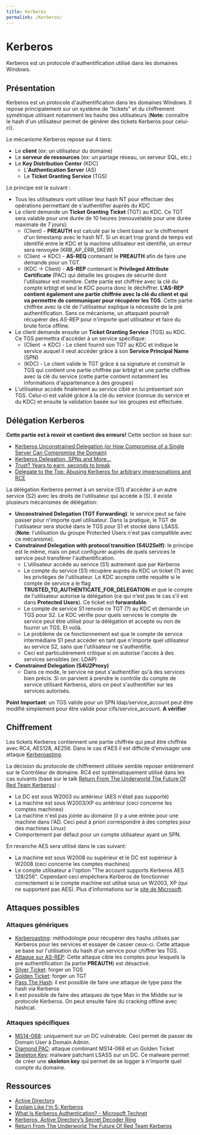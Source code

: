 ```yaml
---
title: Kerberos
permalink: /Kerberos/
---
```


# Kerberos

Kerberos est un protocole d'authentification utilisé dans les domaines Windows.

## Présentation

Kerberos est un protocole d'authentification dans les domaines Windows. Il repose principalement sur un système de "tickets" et du chiffrement symétrique utilisant notamment les hashs des utilisateurs (**Note:** connaître le hash d'un utilisateur permet de générer des tickets Kerberos pour celui-ci).

Le mécanisme Kerberos repose sur 4 tiers:

-   Le **client** (ex: un utilisateur du domaine)
-   Le **serveur de ressources** (ex: un partage réseau, un serveur SQL, etc.)
-   Le **Key Distribution Center** (KDC)
    -   L'**Authentication Server** (AS)
    -   Le **Ticket Granting Service** (TGS)

Le principe est le suivant :

-   Tous les utilisateurs vont utiliser leur hash NT pour effectuer des opérations permettant de s'authentifier auprès du KDC
-   Le client demande un **Ticket Granting Ticket** (TGT) au KDC. Ce TGT sera valable pour une durée de 10 heures (renouvelable pour une durée maximale de 7 jours):
    -   (Client) - **PREAUTH** est calculé par le client basé sur le chiffrement d'un timestamp avec le hash NT. Si un écart trop grand de temps est identifié entre le KDC et la machine utilisateur est identifié, un erreur sera renvoyée (KRB_AP_ERR_SKEW)
    -   (Client -> KDC) - **AS-REQ** contenant le **PREAUTH** afin de faire une demande pour un TGT.
    -   (KDC -> Client) - **AS-REP** contenant le **Privileged Attribute Certificate** (PAC) qui détaille les groupes de sécurité dont l'utilisateur est membre. Cette partie est chiffrée avec la clé du compte krbtgt et seul le KDC pourra donc le déchiffrer. **L'AS-REP contient également une partie chiffrée avec la clé du client et qui va permettre de communiquer pour récupérer les TGS**. Cette partie chiffrée avec la clé de l'utilisateur explique la nécessite de la pré authentification. Sans ce mécanisme, un attaquant pourrait récupérer des *AS-REP* pour n'importe quel utilisateur et faire du brute force offline.
-   Le client demande ensuite un **Ticket Granting Service** (TGS) au KDC. Ce TGS permettra d'accéder à un service spécifique:
    -   (Client -> KDC) - Le client fournit son TGT au KDC et indique le service auquel il veut accéder grâce à son **Service Principal Name** (SPN)
    -   (KDC) - Le client valide le TGT grâce à sa signature et construit le TGS qui contient une partie chiffrée par krbtgt et une partie chiffrée avec la clé du service (cette partie contient notamment les informations d'appartenance à des groupes)
-   L'utilisateur accéde finalement au service ciblé en lui présentant son TGS. Celui-ci est validé grâce à la clé du service (connue du service et du KDC) et ensuite la validation basée sur les groupes est effectuée.

## Délégation Kerberos
**Cette partie est à revoir et contient des erreurs!**
Cette section se base sur:
- [Kerberos Unconstrained Delegation (or How Compromise of a Single Server Can Compromise the Domain)](https://adsecurity.org/?p=1667)
- [Kerberos Delegation, SPNs and More...](https://www.coresecurity.com/blog/kerberos-delegation-spns-and-more)
- [Trust? Years to earn, seconds to break](https://labs.mwrinfosecurity.com/blog/trust-years-to-earn-seconds-to-break/)
- [Delegate to the Top: Abusing Kerberos for arbitrary impersonations and RCE](https://www.blackhat.com/docs/asia-17/materials/asia-17-Hart-Delegate-To-The-Top-Abusing-Kerberos-For-Arbitrary-Impersonations-And-RCE-wp.pdf)


La délégation Kerberos permet à un service (S1) d'accéder à un autre service (S2) avec les droits de l'utilisateur qui accéde à (S). Il existe plusieurs mécanismes de délégation:
- **Unconstrained Delegation (TGT Forwarding)**: le service peut se faire passer pour n'importe quel utilisateur. Dans la pratique, le TGT de l'utilisateur sera stocké dans le TGS pour S1 et stocké dans LSASS. (**Note**: l'utilisation du groupe Protected Users n'est pas compatible avec ce mécanisme).
- **Constrained Delegation with protocol transition (S4U2Self)**: le principe est le même, mais on peut configurer auprès de quels services le service peut transférer l'authentification.
    - L'utilisateur accéde au service (S1) autrement que par Kerberos
    - Le compte du service (S1) récupère auprès du KDC un ticket (?) avec les privilèges de l'utilisateur. Le KDC accepte cette requête si le compte de service a le flag **TRUSTED_TO_AUTHENTICATE_FOR_DELEGATION** et que le compte de l'utilisateur autorise la délégation (ce qui n'est pas le cas s'il est dans **Protected Users**). Ce ticket est **forwardable**.
    - Le compte de service S1 renvoie ce TGT (?) au KDC et demande un TGS pour S2. Le KDC vérifie pour quels services le compte de service peut être utilisé pour la délégation et accepte ou non de fournir un TGS. Et voilà.
    - Le problème de ce fonctionnement est que le compte de service intermédiaire S1 peut accéder en tant que n'importe quel utilisateur au service S2, sans que l'utilisateur ne s'authentifie.
    - Ceci est particuliérement critique si on autorise l'accès à des services sensibles (ex: LDAP)
 - **Constrained Delegation (S4U2Proxy)**
    - Dans ce mode, le service ne peut s'authentifier qu'à des services bien précis. Si on parvient à prendre le contrôle du compte de service utilisant Kerberos, alors on peut s'authentifier sur les services autorisés.
   
 **Point Important**: un TGS valide pour un SPN ldap/service_account peut être modifié simplement pour être valide pour cifs/service_account. **A vérifier**

## Chiffrement
Les tickets Kerberos contiennent une partie chiffrée qui peut être chiffrée avec RC4, AES128, AE256. Dans le cas d'AES il est difficile d'envisager une attaque [Kerberoasting](/Kerberoasting/).

La décision du protocole de chiffrement utilisée semble reposer entièrement sur le Contrôleur de domaine. RC4 est systématiquement utilisé dans les cas suivants (basé sur le talk [Return From The Underworld The Future Of Red Team Kerberos](https://www.youtube.com/watch?v=E_BNhuGmJwM)) :
- Le DC est sous W2003 ou antérieur (AES n'était pas supporté)
- La machine est sous W2003/XP ou antérieur (ceci concerne les comptes machines)
- La machine n'est pas jointe au domaine (il y a une entrée pour une machine dans l'AD. Ceci peut à priori correspondre à des comptes pour des machines Linux)
- Comportement par défaut pour un compte utilisateur ayant un SPN.

En revanche AES sera utilisé dans le cas suivant:
- La machine est sous W2008 ou supérieur et le DC est supérieur à W2008 (ceci concerne les comptes machines)
- Le compte utilisateur a l'option "The account supports Kerberos AES 128/256". Cependant ceci empêchera Kerberos de fonctionner correctement si le compte machine est utilisé sous un W2003, XP (qui ne supportent pas AES). Plus d'informations sur le [site de Microsoft](https://blogs.msdn.microsoft.com/openspecification/2011/05/30/windows-configurations-for-kerberos-supported-encryption-type/).
    
## Attaques possibles

### Attaques génériques

-   [Kerberoasting](/Kerberoasting "wikilink"): méthodologie pour récupérer des hashs utilisés par Kerberos pour les services et essayer de casser ceux-ci. Cette attaque se base sur l'utilisation du hash d'un service pour chiffrer les TGS.
-   [Attaque sur AS-REP](http://www.harmj0y.net/blog/activedirectory/roasting-as-reps/): Cette attaque cible les comptes pour lesquels la pré authentification (la partie **PREAUTH**) est désactivé.
-   [Silver Ticket](/Silver_Ticket "wikilink"): forger un TGS
-   [Golden Ticket](/Golden_Ticket "wikilink"): forger un TGT
-   [Pass The Hash](/https://malicious.link/post/2018/pass-the-hash-with-kerberos/): il est possible de faire une attaque de type pass the hash via Kerberos
-   Il est possible de faire des attaques de type Man in the Middle sur le protocole Kerberos. On peut ensuite faire du cracking offline avec hashcat.

### Attaques spécifiques

-   [MS14-068](/MS14-068 "wikilink"): uniquement sur un DC vulnérable. Ceci permet de passer de Domain User à Domain Admin.
-   [Diamond PAC](/Diamond_PAC "wikilink"): attaque combinant MS14-068 et un Golden Ticket
-   [Skeleton Key](/Skeleton_Key "wikilink"): malware patchant LSASS sur un DC. Ce malware permet de créer une **skeleton key** qui permet de se logger à n'importe quel compte du domaine.

## Ressources

-   [Active Directory](/Active_Directory "wikilink")
-   [Explain Like I'm 5: Kerberos](http://www.roguelynn.com/words/explain-like-im-5-kerberos/)
-   [What Is Kerberos Authentication? - Microsoft Technet](https://technet.microsoft.com/en-us/library/cc780469(v=ws.10).aspx)
-   [Kerberos, Active Directory’s Secret Decoder Ring](http://adsecurity.org/?p=227)
-   [Return From The Underworld The Future Of Red Team Kerberos](https://www.youtube.com/watch?v=E_BNhuGmJwM)
